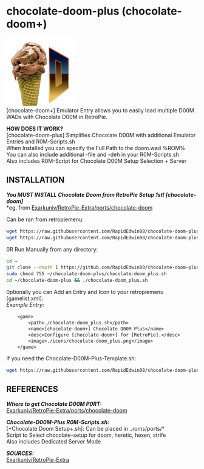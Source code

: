 # chocolate-doom-plus (chocolate-doom+)  
![chocolate-doom_plus.png](https://raw.githubusercontent.com/RapidEdwin08/chocolate-doom-plus/main/chocolate-doom_plus.png)  
[chocolate-doom+] Emulator Entry allows you to easily load multiple D00M WADs with Chocolate D00M in RetroPie.  

**HOW DOES IT WORK?**  
[chocolate-doom-plus] Simplifies Chocolate D00M with additional Emulator Entries and R0M-Scripts.sh  
When Installed you can specify the Full Path to the doom.wad %ROM%  
You can also include additional -file and -deh in your R0M-Scripts.sh  
Also includes R0M-Script for Chocolate D00M Setup Selection + Server  

## INSTALLATION  
***You MUST INSTALL Chocolate Doom from RetroPie Setup 1st! [chocolate-doom]***  
*eg. from [Exarkuniv/RetroPie-Extra/ports/chocolate-doom](https://github.com/Exarkuniv/RetroPie-Extra/blob/master/scriptmodules/ports/chocolate-doom.sh)  

Can be ran from retropiemenu:  

```bash
wget https://raw.githubusercontent.com/RapidEdwin08/chocolate-doom-plus/main/chocolate-doom_plus.sh -P ~/RetroPie/retropiemenu
wget https://raw.githubusercontent.com/RapidEdwin08/chocolate-doom-plus/main/chocolate-doom_plus.png -P ~/RetroPie/retropiemenu/icons
```

0R Run Manually from any directory:  
```bash
cd ~
git clone --depth 1 https://github.com/RapidEdwin08/chocolate-doom-plus.git
sudo chmod 755 ~/chocolate-doom-plus/chocolate-doom_plus.sh
cd ~/chocolate-doom-plus && ./chocolate-doom_plus.sh

```

0ptionally you can Add an Entry and Icon to your retropiemenu [gamelist.xml]:  
*Example Entry:*  
```
	<game>
		<path>./chocolate-doom_plus.sh</path>
		<name>[chocolate-doom+] Chocolate D00M Plus</name>
		<desc>Configure [chocolate-doom+] for [RetroPie].</desc>
		<image>./icons/chocolate-doom_plus.png</image>
	</game>
```

If you need the Chocolate-D00M-Plus-Template.sh: 
```bash
wget https://raw.githubusercontent.com/RapidEdwin08/chocolate-doom-plus/main/Chocolate\ D00M\ \(Plus\).sh -P ~/RetroPie/roms/ports
```

## REFERENCES   
***Where to get Chocolate D00M P0RT:***  
[Exarkuniv/RetroPie-Extra/ports/chocolate-doom](https://github.com/Exarkuniv/RetroPie-Extra/blob/master/scriptmodules/ports/chocolate-doom.sh)  

***Chocolate-D00M-Plus R0M-Scripts.sh:***  
[+Chocolate Doom Setup+.sh]: Can be placed in ..roms/ports/*  
Script to Select chocolate-setup for doom, heretic, hexen, strife  
Also includes Dedicated Server Mode  

***SOURCES:***  
[Exarkuniv/RetroPie-Extra](https://github.com/Exarkuniv/RetroPie-Extra)  
